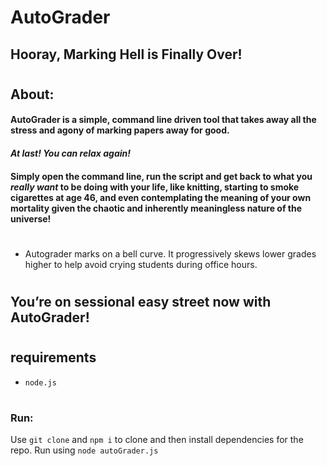# AutoGrader

## Hooray, Marking Hell is Finally Over!

#

## About:

#### AutoGrader is a simple, command line driven tool that takes away all the stress and agony of marking papers away for good.

#### _At last! You can relax again!_

#### Simply open the command line, run the script and get back to what you _really_ _want_ to be doing with your life, like knitting, starting to smoke cigarettes at age 46, and even contemplating the meaning of your own mortality given the chaotic and inherently meaningless nature of the universe!

#

- Autograder marks on a bell curve.
  It progressively skews lower grades higher
  to help avoid crying students during office hours.

#

## You’re on sessional easy street now with AutoGrader!

#

## requirements

- `node.js`

#

### Run:

Use `git clone` and `npm i` to clone and then install dependencies for the repo.
Run using `node autoGrader.js`
